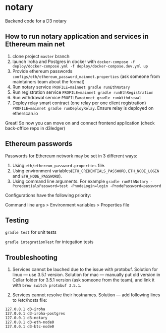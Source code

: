 # notary
Backend code for a D3 notary

## How to run notary application and services in Ethereum main net
1) clone project `master` branch
2) launch Iroha and Postgres in docker with `docker-compose -f deploy/docker-compose.yml -f deploy/docker-compose.dev.yml up`
3) Provide ethereum passwords `configs/eth/ethereum_password_mainnet.properties` (ask someone from maintainers team about the format)
4) Run notary service `PROFILE=mainnet gradle runEthNotary`
5) Run registration service `PROFILE=mainnet gradle runEthRegistration`
6) Run withdrawal service `PROFILE=mainnet gradle runWithdrawal`
7) Deploy relay smart contract (one relay per one client registration) `PROFILE=mainnet gradle runDeployRelay`. Ensure relay is deployed on etherscan.io

Great! So now you can move on and connect frontend application (check back-office repo in d3ledger)

## Ethereum passwords
Passwords for Ethereum network may be set in 3 different ways:

1) Using `eth/ethereum_password.properties` file.
2) Using environment variables(`ETH_CREDENTIALS_PASSWORD`, `ETH_NODE_LOGIN` and `ETH_NODE_PASSWORD`).
3) Using command line arguments. For example `gradle runEthNotary -PcredentialsPassword=test -PnodeLogin=login -PnodePassword=password`

Configurations have the following priority:

Command line args > Environment variables > Properties file

## Testing
`gradle test` for unit tests

`gradle integrationTest` for integation tests


## Troubleshooting

1. Services cannot be lauched due to the issue with protobuf. Solution for linux — use 3.5.1 version. Solution for mac — manually put old version in Cellar folder for 3.5.1 version (ask someone from the team), and link it with `brew switch protobuf 3.5.1`. 

2. Services cannot resolve their hostnames. Solution — add following lines to /etc/hosts file:
```
127.0.0.1 d3-iroha
127.0.0.1 d3-iroha-postgres
127.0.0.1 d3-notary
127.0.0.1 d3-eth-node0
127.0.0.1 d3-btc-node0
```
